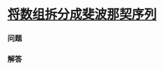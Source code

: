 # [将数组拆分成斐波那契序列](https://leetcode-cn.com/problems/split-array-into-fibonacci-sequence)

### 问题



### 解答

```

```

